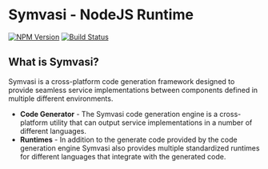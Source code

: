 # Symvasi - NodeJS Runtime

[![NPM Version](https://img.shields.io/npm/v/symvasi.svg)](https://www.npmjs.com/package/symvasi)
[![Build Status](https://travis-ci.org/jlekie/symvasi.svg?branch=master)](https://travis-ci.org/jlekie/symvasi)

## What is Symvasi?
Symvasi is a cross-platform code generation framework designed to provide seamless service implementations between components
defined in multiple different environments.

- **Code Generator** - The Symvasi code generation engine is a cross-platform utility that can output service implementations in a
number of different languages.
- **Runtimes** - In addition to the generate code provided by the code generation engine Symvasi also provides multiple standardized
runtimes for different languages that integrate with the generated code.